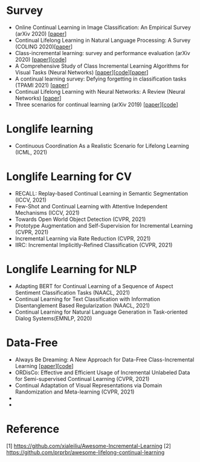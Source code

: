 # Survey
- Online Continual Learning in Image Classification: An Empirical Survey (arXiv 2020) [[paper](https://arxiv.org/abs/2101.10423)]
- Continual Lifelong Learning in Natural Language Processing: A Survey (COLING 2020)[[paper](https://www.aclweb.org/anthology/2020.coling-main.574/)] 
- Class-incremental learning: survey and performance evaluation (arXiv 2020) [[paper](https://arxiv.org/abs/2010.15277)][[code](https://github.com/mmasana/FACIL)]
- A Comprehensive Study of Class Incremental Learning Algorithms for Visual Tasks (Neural Networks) [[paper](https://arxiv.org/pdf/2011.01844.pdf)][[code](https://github.com/EdenBelouadah/class-incremental-learning/tree/master/cil)][[paper]()]
- A continual learning survey: Defying forgetting in classification tasks (TPAMI 2021) [[paper](https://ieeexplore.ieee.org/abstract/document/9349197)]
- Continual Lifelong Learning with Neural Networks: A Review (Neural Networks) [[paper](https://arxiv.org/abs/1802.07569)]
- Three scenarios for continual learning (arXiv 2019) [[paper](https://arxiv.org/abs/1904.07734v1)][[code](https://github.com/GMvandeVen/continual-learning)]

# Longlife learning 
- Continuous Coordination As a Realistic Scenario for Lifelong Learning (ICML, 2021) 

# Longlife Learning for CV
- RECALL: Replay-based Continual Learning in Semantic Segmentation (ICCV, 2021) 
- Few-Shot and Continual Learning with Attentive Independent Mechanisms (ICCV, 2021) 
- Towards Open World Object Detection (CVPR, 2021)
- Prototype Augmentation and Self-Supervision for Incremental Learning (CVPR, 2021) 
- Incremental Learning via Rate Reduction (CVPR, 2021)
- IIRC: Incremental Implicitly-Refined Classification (CVPR, 2021) 


# Longlife Learning for NLP
- Adapting BERT for Continual Learning of a Sequence of Aspect Sentiment Classification Tasks (NAACL, 2021)
- Continual Learning for Text Classification with Information Disentanglement Based Regularization (NAACL, 2021)
- Continual Learning for Natural Language Generation in Task-oriented Dialog Systems(EMNLP, 2020) 



# Data-Free 
- Always Be Dreaming: A New Approach for Data-Free Class-Incremental Learning [[paper](https://arxiv.org/abs/2106.09701)][[code](https://github.com/GT-RIPL/AlwaysBeDreaming-DFCIL)]
- ORDisCo: Effective and Efficient Usage of Incremental Unlabeled Data for Semi-supervised Continual Learning (CVPR, 2021) 
- Continual Adaptation of Visual Representations via Domain Randomization and Meta-learning (CVPR, 2021)
- 
- 


# Reference
[1] https://github.com/xialeiliu/Awesome-Incremental-Learning
[2] https://github.com/prprbr/awesome-lifelong-continual-learning

